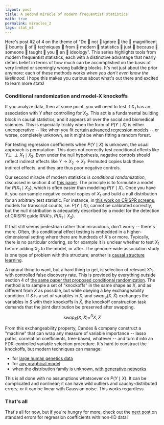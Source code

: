 ```yaml
---
layout: post
title: A second miracle of modern frequentist statistics
math: true
permalink: miracles_2
tags: stat_ml
---
```


Here's post #2 of 4 on the theme of "Do 👏 not 👏 ignore 👏 the 👏 magnificent 👏 bounty 👏 of 👏 techniques 👏 from 👏 modern 👏 statistics 👏 just 👏 because 👏 someone 👏 taught 👏 you 👏 an 👏 ideology". This series highlights tools from modern frequentist statistics, each with a distinctive advantage that nearly defies belief in terms of how much can be accomplished on the basis of very limited or seemingly wrong building blocks. It's not just about the prior anymore: each of these methods works *when you don't even know the likelihood.* I hope this makes you curious about what's out there and excited to learn more stats! 

### Conditional randomization and model-X knockoffs

If you analyze data, then at some point, you will need to test if $X_1$ has an association with $Y$ after controlling for $X_2$. This act is a fundamental building block in causal statistics, and it appears all over the social and biomedical sciences. This is especially trickly when the form of $P(Y\mid X)$ is either uncooperative -- like when you fit [certain advanced regression models](https://stat.ethz.ch/pipermail/r-help/2006-May/094765.html) -- or worse, completely unknown, as it might be when fitting a random forest. 

For testing regression coefficients when $P(Y\mid X)$ is unknown, the usual approach is permutation. This does not correctly test conditional effects like $Y \perp \!\!\! \perp X_1 \mid  X_2$. Even under the null hypothesis, negative controls should reflect indirect effects like $Y \rightarrow X_2 \rightarrow X_1$. Permuted copies lack these indirect effects, and they are thus poor negative controls. 

Our second miracle of modern statistics is *conditional randomization*, discussed in section 4 of [this paper](https://arxiv.org/abs/1610.02351). The principle is to formulate a model for $P(X_1\mid X_2)$, which is often easier than modeling $P(Y\mid X)$. Once you have it, you can sample negative control copies of $X_1$ and build a null distribution for an arbitrary test statistic. For instance, in [this work on CRISPR screens](https://www.biorxiv.org/content/10.1101/2020.08.13.250092v7), models for transcript counts, i.e. $P(Y\mid X)$, cannot be calibrated correctly, but the null distribution is adequately described by a model for the detection of CRISPR guide RNA's, $P(X_1\mid X_2)$. 

If that still seems pedestrian rather than miraculous, don't worry -- there's more. Often, this conditional effect testing is embedded in a higher-dimensional setting where there are hundreds of $X$'s or more. Typically, there is no particular ordering, so for example it is unclear whether to test $X_1$ before adding $X_2$ to the model, or after. The genome-wide association study is one type of problem with this structure; another is [causal structure learning](https://arxiv.org/abs/2206.01152). 

A natural thing to want, but a hard thing to get, is selection of relevant X's with controlled false discovery rate. This is provided by everything outside section 4 of [the same paper that proposed conditional randomization](https://arxiv.org/abs/1610.02351). The method is to sample a set of "knockoffs" in the same shape as $X$, and as different from $X$ as possible, but while obeying a key exchangeability condition. If $S$ is a set of variables in $X$, and $swap_S(X, \tilde X)$ exchanges the variables in $S$ with their knockoffs in $\tilde X$, the knockoff construction task demands that the joint distribution be preserved after swapping.

$$swap_S(X, \tilde X) =^D X, \tilde X$$

From this exchangeability property, Candes & company construct a "machine" that can wrap any measure of variable importance -- lasso paths, correlation coefficients, tree-based, whatever -- and turn it into an FDR-controlled variable selection procedure. It's hard to construct the knockoffs, but modern techniques can manage:

- for [large human genetics data](https://msesia.github.io/knockoffgwas/)
- for [any graphical model](https://arxiv.org/abs/1903.00434)
- when the distribution family is unknown, [with generative networks](https://arxiv.org/abs/1811.06687) 

This is all done with no assumptions whatsoever on $P(Y\mid X)$. It can be complicated and nonlinear; it can have wild outliers and cauchy-distributed errors; or it can be linear with Gaussian noise. This works regardless. 

### That's all

That's all for now, but if you're hungry for more, check out the [next post](miracles_3) on standard errors for regression coefficients with non-IID data!